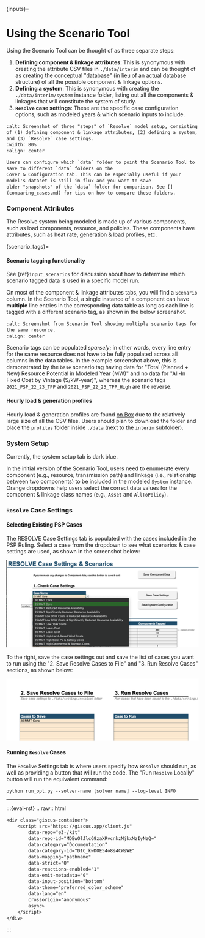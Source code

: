 (inputs)=
# Using the Scenario Tool
Using the Scenario Tool can be thought of as three separate steps:

1. **Defining component & linkage attributes**: This is synonymous with creating the attribute CSV files in `./data/interim` and 
can be thought of as creating the conceptual "database" (in lieu of an actual database structure) of all the possible component & linkage options. 
2. **Defining a system**: This is synonymous with creating the `./data/interim/system` instance folder, listing out all the 
components & linkages that will constitute the system of study.
3. **`Resolve` case settings**: These are the specific case configuration options, such as modeled years & which scenario inputs to include.

```{image} _images/scenario-tool-steps.png
:alt: Screenshot of three "steps" of `Resolve` model setup, consisting of (1) defining component & linkage attributes, (2) defining a system, and (3) `Resolve` case settings. 
:width: 80%
:align: center
```

```{hint}
Users can configure which `data` folder to point the Scenario Tool to save to different `data` folders on the 
Cover & Configuration tab. This can be especially useful if your model's dataset is still in flux and you want to save 
older "snapshots" of the `data` folder for comparison. See [](comparing_cases.md) for tips on how to compare these folders.
```


### Component Attributes

The Resolve system being modeled is made up of various components, such as load components, resource, and policies. 
These components have attributes, such as heat rate, generation & load profiles, etc.

(scenario_tags)=
#### Scenario tagging functionality

See {ref}`input_scenarios` for discussion about how to determine which scenario tagged data is used in a specific model run. 

On most of the component & linkage attributes tabs, you will find a `Scenario` column. In the Scenario Tool, a single instance of 
a component can have **multiple** line entries in the corresponding data table as long as each line is tagged with a different scenario 
tag, as shown in the below screenshot. 

```{image} _images/resource-scenario-tags.png
:alt: Screenshot from Scenario Tool showing multiple scenario tags for the same resource.
:align: center
```

Scenario tags can be populated *sparsely*; in other words, every line entry for the same resource does not have to be fully populated 
across all columns in the data tables. In the example screenshot above, this is demonstrated by the `base` scenario tag having 
data for "Total (Planned + New) Resource Potential in Modeled Year (MW)" and no data for "All-In Fixed Cost by Vintage ($/kW-year)", 
whereas the scenario tags `2021_PSP_22_23_TPP` and `2021_PSP_22_23_TPP_High` are the reverse. 

#### Hourly load & generation profiles

Hourly load & generation profiles are found [on Box](https://willdan.box.com/s/ryhm8yi22jmzjrk2aalfzb00ium9n71h) due to the relatively large size of all the CSV files. 
Users should plan to download the folder and place the `profiles` folder inside `./data` (next to the `interim` subfolder). 

### System Setup

Currently, the system setup tab is dark blue. 

In the initial version of the Scenario Tool, users need to enumerate every component (e.g., resource, transmission path) and 
linkage (i.e., relationship between two components) to be included in the modeled `System` instance. Orange dropdowns help 
users select the correct data values for the component & linkage class names (e.g., `Asset` and `AllToPolicy`).

### `Resolve` Case Settings

#### Selecting Existing PSP Cases

The RESOLVE Case Settings tab is populated with the cases included in the PSP Ruling. Select a case from the dropdown to 
see what scenarios & case settings are used, as shown in the screenshot below:

![selecting-case.png](_images/selecting-case.png)

To the right, save the case settings out and save the list of cases you want to run using the "2. Save Resolve Cases to File" and
"3. Run Resolve Cases" sections, as shown below:

![cases-to-save-run.png](_images/cases-to-save-run.png)

#### Running `Resolve` Cases

The `Resolve` Settings tab is where users specify how `Resolve` should run, as well as providing 
a button that will run the code. The "Run `Resolve` Locally" button will run the equivalent command:

```
python run_opt.py --solver-name [solver name] --log-level INFO
```


---

:::{eval-rst}
.. raw:: html

    <div class="giscus-container">
        <script src="https://giscus.app/client.js"
            data-repo="e3-/kit"
            data-repo-id="MDEwOlJlcG9zaXRvcnkzMjkxMzIyNzQ="
            data-category="Documentation"
            data-category-id="DIC_kwDOE54o8s4CWsWE"
            data-mapping="pathname"
            data-strict="0"
            data-reactions-enabled="1"
            data-emit-metadata="0"
            data-input-position="bottom"
            data-theme="preferred_color_scheme"
            data-lang="en"
            crossorigin="anonymous"
            async>
        </script>
    </div>
:::